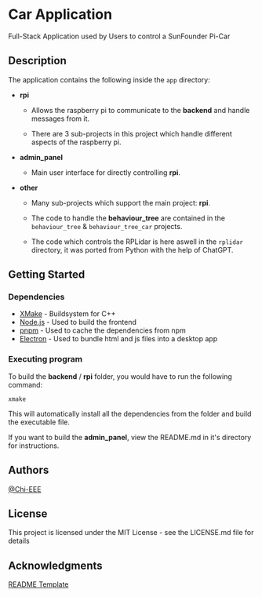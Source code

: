 # Car Application

Full-Stack Application used by Users to control a SunFounder Pi-Car

## Description

The application contains the following inside the `app` directory: 

- **rpi**
    - Allows the raspberry pi to communicate to the **backend** and handle messages from it. 

    - There are 3 sub-projects in this project which handle different aspects of the raspberry pi.

- **admin_panel**
    - Main user interface for directly controlling **rpi**.

- **other**
    - Many sub-projects which support the main project: **rpi**.

    - The code to handle the **behaviour_tree** are contained in the `behaviour_tree` & `behaviour_tree_car` projects.

    - The code which controls the RPLidar is here aswell in the `rplidar` directory, it was ported from Python with the help of ChatGPT.

## Getting Started

### Dependencies

* [XMake](https://xmake.io/#/guide/installation) - Buildsystem for C++
* [Node.js](https://nodejs.org/en) - Used to build the frontend
* [pnpm](https://pnpm.io/installation) - Used to cache the dependencies from npm
* [Electron](https://www.electronjs.org/) - Used to bundle html and js files into a desktop app

### Executing program

To build the **backend** / **rpi** folder, you would have to run the following command:
```
xmake
```
This will automatically install all the dependencies from the folder and build the executable file.

If you want to build the **admin_panel**, view the README.md in it's directory for instructions.

## Authors

[@Chi-EEE](https://github.com/Chi-EEE)

## License

This project is licensed under the MIT License - see the LICENSE.md file for details

## Acknowledgments

[README Template](https://gist.github.com/DomPizzie/7a5ff55ffa9081f2de27c315f5018afc)